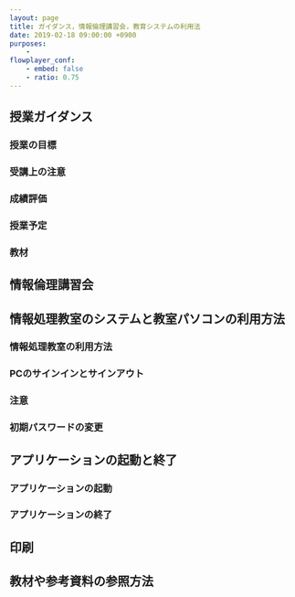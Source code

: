 ```yaml
---
layout: page
title: ガイダンス，情報倫理講習会，教育システムの利用法
date: 2019-02-18 09:00:00 +0900
purposes:
    - 
flowplayer_conf:
    - embed: false
    - ratio: 0.75
---
```



授業ガイダンス
--------------------

### 授業の目標

### 受講上の注意

### 成績評価

### 授業予定

### 教材

情報倫理講習会
--------------------

情報処理教室のシステムと教室パソコンの利用方法
--------------------

### 情報処理教室の利用方法

### PCのサインインとサインアウト

### 注意

### 初期パスワードの変更

アプリケーションの起動と終了
--------------------

### アプリケーションの起動

### アプリケーションの終了

印刷
--------------------

教材や参考資料の参照方法
--------------------
